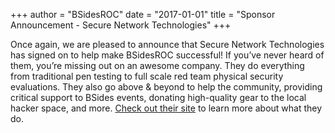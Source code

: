 +++
author = "BSidesROC"
date = "2017-01-01"
title = "Sponsor Announcement - Secure Network Technologies"
+++

Once again, we are pleased to announce that Secure Network Technologies has signed on to help make BSidesROC successful! If you’ve never heard of them, you’re missing out on an awesome company. They do everything from traditional pen testing to full scale red team physical security evaluations. They also go above & beyond to help the community, providing critical support to BSides events, donating high-quality gear to the local hacker space, and more. [Check out their site](https://www.securenetworkinc.com/) to learn more about what they do.
